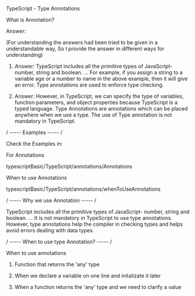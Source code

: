 TypeScript - Type Annotations

What is Annotation?

Answer:

(For understanding the answers had been tried to be given in a understandable way, So I provide the answer in different ways for understanding)

1. Answer: TypeScript includes all the primitive types of JavaScript- number, string and boolean. ... For example, if you assign a string to a variable age or a number to name in the above example, then it will give an error. Type annotations are used to enforce type checking.

2. Answer: However, in TypeScript, we can specify the type of variables, function parameters, and object properties because TypeScript is a typed language. Type Annotations are annotations which can be placed anywhere when we use a type. The use of Type annotation is not mandatory in TypeScript.

/ ----- Examples ----- /

Check the Examples in:

For Annotations

typescriptBasic/TypeScript/annotations/Annotations

When to use Annotations

typescriptBasic/TypeScript/annotations/whenToUseAnnotations

/ ----- Why we use Annotation ----- /

TypeScript includes all the primitive types of JavaScript- number, string and boolean. ... It is not mandatory in TypeScript to use type annotations. However, type annotations help the compiler in checking types and helps avoid errors dealing with data types.

/ ----- When to use type Annotation? ----- /

When to use annotations

1. Function that returns the 'any' type

2. When we declare a variable on one line and initalizate it later

3. When a function returns the 'any' type and we need to clarify a value
